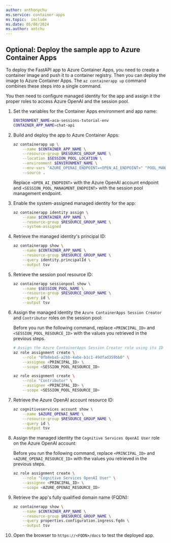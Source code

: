 ```yaml
---
author: anthonychu
ms.service: container-apps
ms.topic:  include
ms.date: 05/08/2024
ms.author: antchu
---
```


## Optional: Deploy the sample app to Azure Container Apps

To deploy the FastAPI app to Azure Container Apps, you need to create a container image and push it to a container registry. Then you can deploy the image to Azure Container Apps. The `az containerapp up` command combines these steps into a single command.

You then need to configure managed identity for the app and assign it the proper roles to access Azure OpenAI and the session pool.

1. Set the variables for the Container Apps environment and app name:

    ```bash
    ENVIRONMENT_NAME=aca-sessions-tutorial-env
    CONTAINER_APP_NAME=chat-api
    ```

1. Build and deploy the app to Azure Container Apps:

    ```bash
    az containerapp up \
        --name $CONTAINER_APP_NAME \
        --resource-group $RESOURCE_GROUP_NAME \
        --location $SESSION_POOL_LOCATION \
        --environment $ENVIRONMENT_NAME \
        --env-vars "AZURE_OPENAI_ENDPOINT=<OPEN_AI_ENDPOINT>" "POOL_MANAGEMENT_ENDPOINT=<SESSION_POOL_MANAGMENT_ENDPOINT>" \
        --source .
    ```

    Replace `<OPEN_AI_ENDPOINT>` with the Azure OpenAI account endpoint and `<SESSION_POOL_MANAGMENT_ENDPOINT>` with the session pool management endpoint.

1. Enable the system-assigned managed identity for the app:

    ```bash
    az containerapp identity assign \
        --name $CONTAINER_APP_NAME \
        --resource-group $RESOURCE_GROUP_NAME \
        --system-assigned
    ```

1. Retrieve the managed identity's principal ID:

    ```bash
    az containerapp show \
        --name $CONTAINER_APP_NAME \
        --resource-group $RESOURCE_GROUP_NAME \
        --query identity.principalId \
        --output tsv
    ```

1. Retrieve the session pool resource ID:

    ```bash
    az containerapp sessionpool show \
        --name $SESSION_POOL_NAME \
        --resource-group $RESOURCE_GROUP_NAME \
        --query id \
        --output tsv
    ```

1. Assign the managed identity the `Azure ContainerApps Session Creator` and `Contributor` roles on the session pool:

    Before you run the following command, replace `<PRINCIPAL_ID>` and `<SESSION_POOL_RESOURCE_ID>` with the values you retrieved in the previous steps.

    ```bash
    # Assign the Azure ContainerApps Session Creator role using its ID
    az role assignment create \
        --role "0fb8eba5-a2bb-4abe-b1c1-49dfad359bb0" \
        --assignee <PRINCIPAL_ID> \
        --scope <SESSION_POOL_RESOURCE_ID>

    az role assignment create \
        --role "Contributor" \
        --assignee <PRINCIPAL_ID> \
        --scope <SESSION_POOL_RESOURCE_ID>
    ```

1. Retrieve the Azure OpenAI account resource ID:

    ```bash
    az cognitiveservices account show \
        --name $AZURE_OPENAI_NAME \
        --resource-group $RESOURCE_GROUP_NAME \
        --query id \
        --output tsv
    ```

1. Assign the managed identity the `Cognitive Services OpenAI User` role on the Azure OpenAI account:

    Before you run the following command, replace `<PRINCIPAL_ID>` and `<AZURE_OPENAI_RESOURCE_ID>` with the values you retrieved in the previous steps.

    ```bash
    az role assignment create \
        --role "Cognitive Services OpenAI User" \
        --assignee <PRINCIPAL_ID> \
        --scope <AZURE_OPENAI_RESOURCE_ID>
    ```

1. Retrieve the app's fully qualified domain name (FQDN):

    ```bash
    az containerapp show \
        --name $CONTAINER_APP_NAME \
        --resource-group $RESOURCE_GROUP_NAME \
        --query properties.configuration.ingress.fqdn \
        --output tsv
    ```

1. Open the browser to `https://<FQDN>/docs` to test the deployed app.
